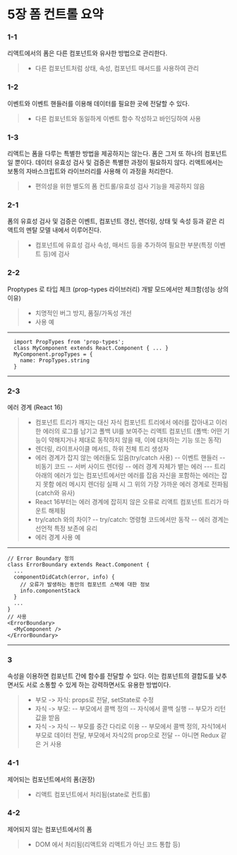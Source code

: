 # 5장 폼 컨트롤 요약

### 1-1  
리액트에서의 폼은 다른 컴포넌트와 유사한 방법으로 관리한다.
>- 다른 컴포넌트처럼 상태, 속성, 컴포넌트 매서드를 사용하여 관리
  
  
### 1-2  
이벤트와 이벤트 핸들러를 이용해 데이터를 필요한 곳에 전달할 수 있다.
>- 다른 컴포넌트와 동일하게 이벤트 함수 작성하고 바인딩하여 사용
  
### 1-3  
리액트는 폼을 다루는 특별한 방법을 제공하지는 않는다.
폼은 그저 또 하나의 컴포넌트일 뿐이다.
데이터 유효성 검사 및 검증은 특별한 과정이 필요하지 않다.
리액트에서는 보통의 자바스크립트와 라이브러리를 사용해 이 과정을 처리한다.
>- 편의성을 위한 별도의 폼 컨트롤/유효성 검사 기능을 제공하지 않음
  
  
### 2-1  
폼의 유효성 검사 및 검증은 이벤트, 컴포넌트 갱신, 렌더링, 상태 및 속성 등과 같은
리액트의 멘탈 모델 내에서 이루어진다.
>- 컴포넌트에 유효성 검사 속성, 매서드 등을 추가하여 필요한 부분(특정 이벤트 등)에 검사
  
### 2-2  
Proptypes 로 타입 체크 (prop-types 라이브러리)
개발 모드에서만 체크함(성능 상의 이유)
>- 치명적인 버그 방지, 품질/가독성 개선
>- 사용 예
  --------------------------------------------------------------------
  ```{.javascript}
    import PropTypes from 'prop-types';
    class MyComponent extends React.Component { ... }
    MyComponent.propTypes = {
      name: PropTypes.string
    }
  ```
  --------------------------------------------------------------------
  
### 2-3  
에러 경계 (React 16)
>- 컴포넌트 트리가 깨지는 대신 자식 컴포넌트 트리에서 에러를 잡아내고
  이러한 에러의 로그를 남기고 폴백 UI를 보여주는 리액트 컴포넌트
  (폴백: 어떤 기능이 약해지거나 제대로 동작하지 않을 때, 이에 대처하는 기능 또는 동작)
>- 렌더링, 라이프사이클 메서드, 하위 전체 트리 생성자
>- 에러 경계가 잡지 않는 에러들도 있음(try/catch 사용)
  -- 이벤트 핸들러
  -- 비동기 코드
  -- 서버 사이드 렌더링
  -- 에러 경계 자체가 뱉는 에러
    --- 트리 아래의 에러가 있는 컴포넌트에서만 에러를 잡음
        자신을 포함하는 에러는 잡지 못함
        에러 메시지 렌더링 실패 시 그 위의 가장 가까운 에러 경계로 전파됨(catch와 유사)
>- React 16부터는 에러 경계에 잡히지 않은 오류로 리액트 컴포넌트 트리가 마운트 해제됨
>- try/catch 와의 차이?
  -- try/catch: 명령형 코드에서만 동작
  -- 에러 경계는 선언적 특정 보존에 유리
>- 에러 경계 사용 예
  --------------------------------------------------------------------
  ```{.javascript}
  // Error Boundary 정의
  class ErrorBoundary extends React.Component {
    ...
    componentDidCatch(error, info) {
      // 오류가 발생하는 동안의 컴포넌트 스택에 대한 정보
      info.componentStack
    }
    ...
  }
  // 사용
  <ErrorBoundary>
    <MyComponent />
  </ErrorBoundary>
  ```
  --------------------------------------------------------------------
  
  
### 3  
속성을 이용하면 컴포넌트 간에 함수를 전달할 수 있다.
이는 컴포넌트의 결합도를 낮추면서도 서로 소통할 수 있게 하는 강력하면서도 유용한 방법이다.
>- 부모 -> 자식: props로 전달, setState로 수정
>- 자식 -> 부모: 
  -- 부모에서 콜백 정의
  -- 자식에서 콜백 실행
  -- 부모가 리턴값을 받음
>- 자식 -> 자식
  -- 부모를 중간 다리로 이용
  -- 부모에서 콜백 정의, 자식1에서 부모로 데이터 전달, 부모에서 자식2의 prop으로 전달
  -- 아니면 Redux 같은 거 사용
   
   
### 4-1  
제어되는 컴포넌트에서의 폼(권장)
>- 리액트 컴포넌트에서 처리됨(state로 컨트롤)

### 4-2  
제어되지 않는 컴포넌트에서의 폼
>- DOM 에서 처리됨(리액트와 리액트가 아닌 코드 통합 등)

